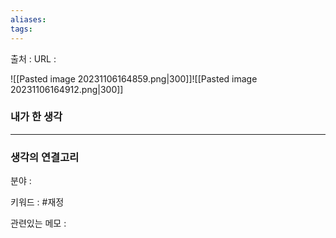 ```yaml
---
aliases: 
tags:
---
```

출처 : 
URL : 

![[Pasted image 20231106164859.png|300]]![[Pasted image 20231106164912.png|300]]

### 내가 한 생각

---
### 생각의 연결고리
분야 : 

키워드 : #재정


관련있는 메모 : 
